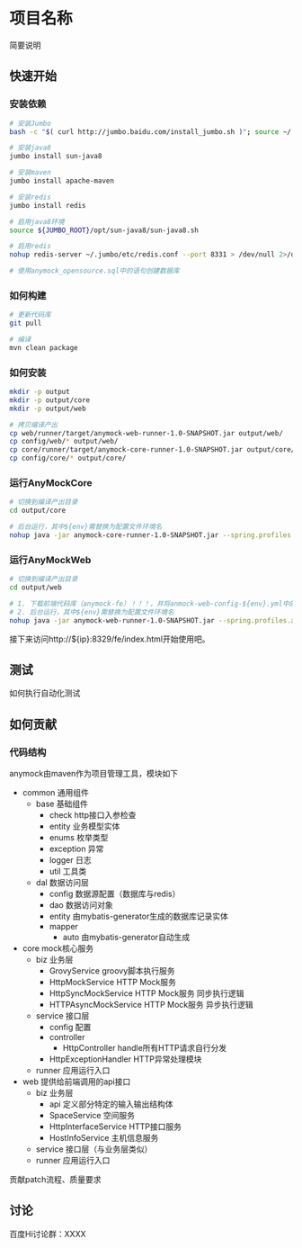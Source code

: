 # 项目名称
简要说明

## 快速开始
### 安装依赖
```sh
# 安装Jumbo
bash -c "$( curl http://jumbo.baidu.com/install_jumbo.sh )"; source ~/.bashrc

# 安装java8
jumbo install sun-java8

# 安装maven
jumbo install apache-maven

# 安装redis
jumbo install redis

# 启用java8环境
source ${JUMBO_ROOT}/opt/sun-java8/sun-java8.sh

# 启用redis
nohup redis-server ~/.jumbo/etc/redis.conf --port 8331 > /dev/null 2>/dev/null &

# 使用anymock_opensource.sql中的语句创建数据库
```

### 如何构建
```sh
# 更新代码库
git pull

# 编译
mvn clean package
```

### 如何安装
```sh
mkdir -p output
mkdir -p output/core
mkdir -p output/web

# 拷贝编译产出
cp web/runner/target/anymock-web-runner-1.0-SNAPSHOT.jar output/web/
cp config/web/* output/web/
cp core/runner/target/anymock-core-runner-1.0-SNAPSHOT.jar output/core/
cp config/core/* output/core/
```

### 运行AnyMockCore
```sh
# 切换到编译产出目录
cd output/core

# 后台运行，其中${env}需替换为配置文件环境名
nohup java -jar anymock-core-runner-1.0-SNAPSHOT.jar --spring.profiles.active=${env} >/dev/null 2>/dev/null &
```

### 运行AnyMockWeb
```sh
# 切换到编译产出目录
cd output/web

# 1. 下载前端代码库（anymock-fe）！！！，并将anmock-web-config-${env}.yml中的fe.path修改为anymock-fe的dist目录地址
# 2. 后台运行，其中${env}需替换为配置文件环境名
nohup java -jar anymock-web-runner-1.0-SNAPSHOT.jar --spring.profiles.active=${env} >/dev/null 2>/dev/null &
```

接下来访问http://${ip}:8329/fe/index.html开始使用吧。

## 测试
如何执行自动化测试

## 如何贡献
### 代码结构
anymock由maven作为项目管理工具，模块如下
 - common 通用组件
    - base 基础组件
       - check http接口入参检查
       - entity 业务模型实体
       - enums 枚举类型
       - exception 异常
       - logger 日志
       - util 工具类
    - dal 数据访问层
       - config 数据源配置（数据库与redis）
       - dao 数据访问对象
       - entity 由mybatis-generator生成的数据库记录实体
       - mapper
         - auto 由mybatis-generator自动生成
 - core mock核心服务
    - biz 业务层
       - GrovyService groovy脚本执行服务
       - HttpMockService HTTP Mock服务
       - HttpSyncMockService HTTP Mock服务 同步执行逻辑
       - HTTPAsyncMockService HTTP Mock服务 异步执行逻辑
    - service 接口层
       - config 配置 
       - controller
          - HttpController handle所有HTTP请求自行分发
       - HttpExceptionHandler HTTP异常处理模块
    - runner 应用运行入口
 - web 提供给前端调用的api接口
    - biz 业务层
       - api 定义部分特定的输入输出结构体
       - SpaceService 空间服务
       - HttpInterfaceService HTTP接口服务
       - HostInfoService 主机信息服务
    - service 接口层（与业务层类似）
    - runner 应用运行入口

贡献patch流程、质量要求

## 讨论
百度Hi讨论群：XXXX
